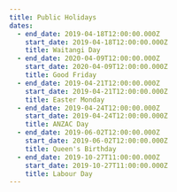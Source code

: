 ```yaml
---
title: Public Holidays
dates:
  - end_date: 2019-04-18T12:00:00.000Z
    start_date: 2019-04-18T12:00:00.000Z
    title: Waitangi Day
  - end_date: 2020-04-09T12:00:00.000Z
    start_date: 2020-04-09T12:00:00.000Z
    title: Good Friday
  - end_date: 2019-04-21T12:00:00.000Z
    start_date: 2019-04-21T12:00:00.000Z
    title: Easter Monday
  - end_date: 2019-04-24T12:00:00.000Z
    start_date: 2019-04-24T12:00:00.000Z
    title: ANZAC Day
  - end_date: 2019-06-02T12:00:00.000Z
    start_date: 2019-06-02T12:00:00.000Z
    title: Queen's Birthday
  - end_date: 2019-10-27T11:00:00.000Z
    start_date: 2019-10-27T11:00:00.000Z
    title: Labour Day
---
```


